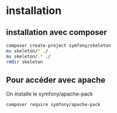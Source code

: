 # installation

## installation avec composer

```bash
composer create-project symfony/skeleton
mv skeleton/* ./
mv skeleton/.* ./
rmdir skeleton
```

## Pour accéder avec apache

On installe le symfony/apache-pack

```bash
composer require symfony/apache-pack
```